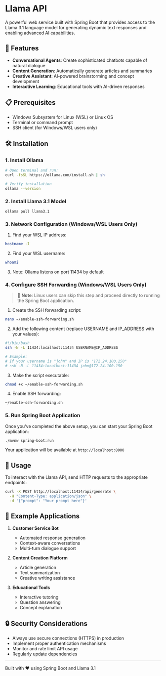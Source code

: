 # Llama API

A powerful web service built with Spring Boot that provides access to the Llama 3.1 language model for generating dynamic text responses and enabling advanced AI capabilities.

## 🚀 Features

- **Conversational Agents**: Create sophisticated chatbots capable of natural dialogue
- **Content Generation**: Automatically generate articles and summaries
- **Creative Assistant**: AI-powered brainstorming and concept development
- **Interactive Learning**: Educational tools with AI-driven responses

## 📋 Prerequisites

- Windows Subsystem for Linux (WSL) or Linux OS
- Terminal or command prompt
- SSH client (for Windows/WSL users only)

## 🛠️ Installation

### 1. Install Ollama

```bash
# Open terminal and run:
curl -fsSL https://ollama.com/install.sh | sh

# Verify installation
ollama --version
```

### 2. Install Llama 3.1 Model

```bash
ollama pull llama3.1
```

### 3. Network Configuration (Windows/WSL Users Only)

1. Find your WSL IP address:
```bash
hostname -I
```

2. Find your WSL username:
```bash
whoami
```

3. Note: Ollama listens on port 11434 by default

### 4. Configure SSH Forwarding (Windows/WSL Users Only)

> 📝 **Note**: Linux users can skip this step and proceed directly to running the Spring Boot application.

1. Create the SSH forwarding script:
```bash
nano ~/enable-ssh-forwarding.sh
```

2. Add the following content (replace USERNAME and IP_ADDRESS with your values):
```bash
#!/bin/bash
ssh -N -L 11434:localhost:11434 USERNAME@IP_ADDRESS

# Example:
# If your username is "john" and IP is "172.24.100.150"
# ssh -N -L 11434:localhost:11434 john@172.24.100.150
```

3. Make the script executable:
```bash
chmod +x ~/enable-ssh-forwarding.sh
```

4. Enable SSH forwarding:
```bash
~/enable-ssh-forwarding.sh
```

### 5. Run Spring Boot Application

Once you've completed the above setup, you can start your Spring Boot application:

```bash
./mvnw spring-boot:run
```

Your application will be available at `http://localhost:8000`

## 🔧 Usage

To interact with the Llama API, send HTTP requests to the appropriate endpoints:

```bash
curl -X POST http://localhost:11434/api/generate \
  -H "Content-Type: application/json" \
  -d '{"prompt": "Your prompt here"}'
```

## 🌟 Example Applications

1. **Customer Service Bot**
   - Automated response generation
   - Context-aware conversations
   - Multi-turn dialogue support

2. **Content Creation Platform**
   - Article generation
   - Text summarization
   - Creative writing assistance

3. **Educational Tools**
   - Interactive tutoring
   - Question answering
   - Concept explanation

## 🔒 Security Considerations

- Always use secure connections (HTTPS) in production
- Implement proper authentication mechanisms
- Monitor and rate limit API usage
- Regularly update dependencies

---

Built with ❤️ using Spring Boot and Llama 3.1
